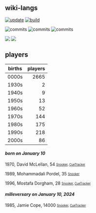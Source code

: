 ## wiki-langs
[![update](https://github.com/dreamerminsk/wiki-langs/actions/workflows/update-tables.yml/badge.svg)](https://github.com/dreamerminsk/wiki-langs/actions/workflows/update-tables.yml)
[![build](https://github.com/dreamerminsk/wiki-langs/actions/workflows/build.yml/badge.svg)](https://github.com/dreamerminsk/wiki-langs/actions/workflows/build.yml)

![commits](https://img.shields.io/github/commit-activity/y/dreamerminsk/wiki-langs)
![commits](https://img.shields.io/github/commit-activity/m/dreamerminsk/wiki-langs)
![commits](https://img.shields.io/github/commit-activity/w/dreamerminsk/wiki-langs)

![](https://img.shields.io/github/languages/code-size/dreamerminsk/wiki-langs)
![](https://img.shields.io/github/repo-size/dreamerminsk/wiki-langs)

## players
| births | players |
| :----: | ------: |
| 0000s | 2665 |
| 1930s | 2 |
| 1940s | 9 |
| 1950s | 13 |
| 1960s | 52 |
| 1970s | 144 |
| 1980s | 175 |
| 1990s | 218 |
| 2000s | 86 |

#### ***born on January 10***
1970, David McLellan, 54 <sub><sup>[Snooker](http://www.snooker.org/res/index.asp?player=525), [CueTracker](http://cuetracker.net/Players/david-mclellan/)</sup></sub>

1989, Mohammadali Pordel, 35 <sub><sup>[Snooker](http://www.snooker.org/res/index.asp?player=2334)</sup></sub>

1996, Mostafa Dorgham, 28 <sub><sup>[Snooker](http://www.snooker.org/res/index.asp?player=1844), [CueTracker](http://cuetracker.net/Players/mostafa-dorgham/)</sup></sub>


#### ***milleversary on January 10, 2024***
1985, Jamie Cope, 14000 <sub><sup>[Snooker](http://www.snooker.org/res/index.asp?player=3), [CueTracker](http://cuetracker.net/Players/jamie-cope/)</sup></sub>



